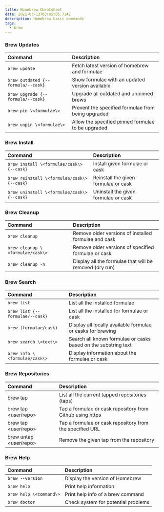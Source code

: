 ```yaml
---
title: Homebrew Cheatsheet
date: 2021-03-13T03:05:05.714Z
description: Homebrew basic commands
tags:
  - brew
---
```

### Brew Updates

| Command                          | Description                                        |
| :------------------------------- | :------------------------------------------------- |
| `brew update`                      | Fetch latest version of homebrew and formulae      |
| `brew outdated {--formula/--cask}` | Show formulae with an updated version available    |
| `brew upgrade {--formula/--cask}`  | Upgrade all outdated and unpinned brews            |
| `brew pin \<formulae\>`            | Prevent the specified formulae from being upgraded |
| `brew unpin \<formulae\>`          | Allow the specified pinned formulae to be upgraded |

### Brew Install

| Command                                   | Description                          |
| :---------------------------------------- | :----------------------------------- |
| `brew install \<formulae/cask\> {--cask}`   | Install given formulae or cask       |
| `brew reinstall \<formulae/cask\> {--cask}` | Reinstall the given formulae or cask |
| `brew uninstall \<formulae/cask\> {--cask}` | Uninstall the given formulae or cask |

### Brew Cleanup

| Command                        | Description                                             |
| :----------------------------- | :------------------------------------------------------ |
| `brew cleanup`                   | Remove older versions of installed formulae and cask    |
| `brew cleanup \<formulae/cask\>` | Remove older versions of specified formulae or cask     |
| `brew cleanup -n`                | Display all the formulae that will be removed (dry run) |

### Brew Search

| Command                     | Description                                                    |
| :-------------------------- | :------------------------------------------------------------- |
| `brew list`                   | List all the installed formulae                                |
| `brew list {--formulae/--cask}`           | List all the installed for formulae or cask                                   |
| `brew (formulae/cask)`      | Display all locally available formulae or casks for brewing    |
| `brew search \<text\>`        | Search all known formulae or casks based on the substring text |
| `brew info \<formulae/cask\>` | Display information about the formulae or cask                 |

### Brew Repositories

| Command                      | Description                                               |
| :--------------------------- | :-------------------------------------------------------- |
| brew tap                     | List all the current tapped repositories (taps)           |
| brew tap \<user/repo\>       | Tap a formulae or cask repository from Github using https |
| brew tap \<user/repo\> <URL> | Tap a formulae or cask repository from the specified URL  |
| brew untap \<user/repo\>     | Remove the given tap from the repository                  |

### Brew Help

| Command               | Description                         |
| :-------------------- | :---------------------------------- |
| `brew --version`        | Display the version of Homebrew     |
| `brew help`             | Print help information              |
| `brew help \<command\>` | Print help info of a brew command   |
| `brew doctor`           | Check system for potential problems |
